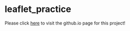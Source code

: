 # leaflet_practice
Please click [here](http://armensly.github.io/leaflet_practice/map.html) to visit the github.io page for this project!
